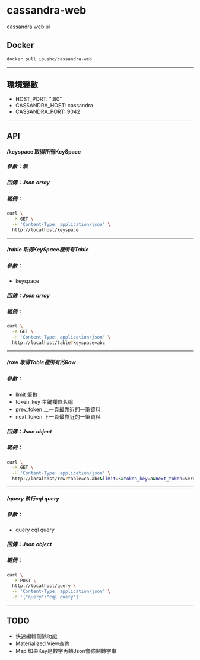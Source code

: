 # cassandra-web
cassandra web ui

## Docker

```sh
docker pull ipushc/cassandra-web
```

----

## 環境變數

* HOST_PORT: ":80"
* CASSANDRA_HOST: cassandra
* CASSANDRA_PORT: 9042

----

## API

#### /keyspace 取得所有KeySpace

##### 參數：無

##### 回傳：Json array

##### 範例：

```sh
curl \
  -X GET \
  -H 'Content-Type: application/json' \
  http://localhost/keyspace
```

----

##### /table 取得KeySpace裡所有Table

##### 參數：

* keyspace

##### 回傳：Json array

##### 範例：

```sh
curl \
  -X GET \
  -H 'Content-Type: application/json' \
  http://localhost/table?keyspace=abc
```

----

##### /row 取得Table裡所有的Row

##### 參數：

* limit 筆數
* token_key 主鍵欄位名稱
* prev_token 上一頁最靠近的一筆資料
* next_token 下一頁最靠近的一筆資料

##### 回傳：Json object

##### 範例：

```sh
curl \
  -X GET \
  -H 'Content-Type: application/json' \
  http://localhost/row?table=ca.abc&limit=5&token_key=a&next_token=Serenity
```

---

##### /query 執行cql query

##### 參數：

* query cql query

##### 回傳：Json object

##### 範例：

```sh
curl \
  -X POST \
  http://localhost/query \
  -H 'Content-Type: application/json' \
  -d '{"query":"cql query"}'
```

---

## TODO

* 快速編輯刪除功能
* Materialized View查詢
* Map 如果Key是數字再轉Json會強制轉字串